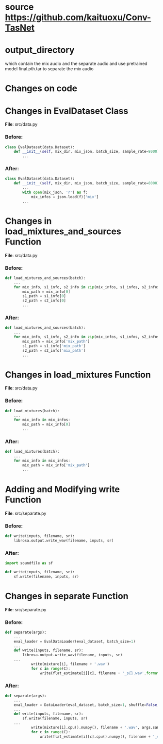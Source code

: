 # source https://github.com/kaituoxu/Conv-TasNet
# output_directory

which contain the mix audio and the separate audio 
and use pretrained model final.pth.tar to separate the mix audio

# Changes on code
# Changes in EvalDataset Class
**File**: src/data.py

### Before:
```python
class EvalDataset(data.Dataset):
    def __init__(self, mix_dir, mix_json, batch_size, sample_rate=8000):
        ...
```

### After:
```python
class EvalDataset(data.Dataset):
    def __init__(self, mix_dir, mix_json, batch_size, sample_rate=8000):
        ...
        with open(mix_json, 'r') as f:
            mix_infos = json.load(f)['mix']
        ...
```

# Changes in load_mixtures_and_sources Function
**File**: src/data.py

### Before:
```python
def load_mixtures_and_sources(batch):
    ...
    for mix_info, s1_info, s2_info in zip(mix_infos, s1_infos, s2_infos):
        mix_path = mix_info[0]
        s1_path = s1_info[0]
        s2_path = s2_info[0]
        ...
```

### After:
```python
def load_mixtures_and_sources(batch):
    ...
    for mix_info, s1_info, s2_info in zip(mix_infos, s1_infos, s2_infos):
        mix_path = mix_info['mix_path']
        s1_path = s1_info['mix_path']
        s2_path = s2_info['mix_path']
        ...
```

# Changes in load_mixtures Function
**File**: src/data.py

### Before:
```python
def load_mixtures(batch):
    ...
    for mix_info in mix_infos:
        mix_path = mix_info[0]
        ...
```

### After:
```python
def load_mixtures(batch):
    ...
    for mix_info in mix_infos:
        mix_path = mix_info['mix_path']
        ...
```

# Adding and Modifying write Function
**File**: src/separate.py

### Before:
```python
def write(inputs, filename, sr):
    librosa.output.write_wav(filename, inputs, sr)
```

### After:
```python
import soundfile as sf

def write(inputs, filename, sr):
    sf.write(filename, inputs, sr)
```

# Changes in separate Function
**File**: src/separate.py

### Before:
```python
def separate(args):
    ...
    eval_loader = EvalDataLoader(eval_dataset, batch_size=1)
    ...
    def write(inputs, filename, sr):
        librosa.output.write_wav(filename, inputs, sr)
    ...
            write(mixture[i], filename + '.wav')
            for c in range(C):
                write(flat_estimate[i][c], filename + '_s{}.wav'.format(c+1))
```

### After:
```python
def separate(args):
    ...
    eval_loader = DataLoader(eval_dataset, batch_size=1, shuffle=False, collate_fn=_collate_fn_eval)
    ...
    def write(inputs, filename, sr):
        sf.write(filename, inputs, sr)
    ...
            write(mixture[i].cpu().numpy(), filename + '.wav', args.sample_rate)
            for c in range(C):
                write(flat_estimate[i][c].cpu().numpy(), filename + '_s{}.wav'.format(c+1), args.sample_rate)
```


